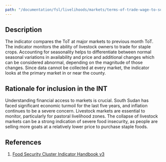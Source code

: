 ```yaml
---
path: "/documentation/fsl/livelihoods/markets/terms-of-trade-wage-to-sorghum/"
---
```


## Description

The indicator compares the ToT at major markets to previous month ToT. The indicator monitors the ability of livestock owners to trade for staple crops. Accounting for seasonality helps to differentiate between normal seasonal variations in availability and price and additional changes which can be considered abnormal, depending on the magnitude of those changes. Since data cannot be collected at every market, the indicator looks at the primary market in or near the county.

## Rationale for inclusion in the INT

Understanding financial access to markets is crucial. South Sudan has faced significant economic turmoil for the last five years, and inflation continues to be a severe concern. Livestock markets are essential to monitor, particularly for pastoral livelihood zones. The collapse of livestock markets can be a strong indication of severe food insecurity, as people are selling more goats at a relatively lower price to purchase staple foods.

## References

1. [Food Security Cluster Indicator Handbook v3](http://dataviz.vam.wfp.org%3Bhttp//climis-southsudan.org)
